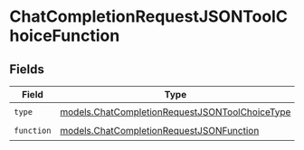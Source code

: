# ChatCompletionRequestJSONToolChoiceFunction


## Fields

| Field                                                                                                  | Type                                                                                                   | Required                                                                                               | Description                                                                                            |
| ------------------------------------------------------------------------------------------------------ | ------------------------------------------------------------------------------------------------------ | ------------------------------------------------------------------------------------------------------ | ------------------------------------------------------------------------------------------------------ |
| `type`                                                                                                 | [models.ChatCompletionRequestJSONToolChoiceType](../models/chatcompletionrequestjsontoolchoicetype.md) | :heavy_check_mark:                                                                                     | N/A                                                                                                    |
| `function`                                                                                             | [models.ChatCompletionRequestJSONFunction](../models/chatcompletionrequestjsonfunction.md)             | :heavy_check_mark:                                                                                     | N/A                                                                                                    |